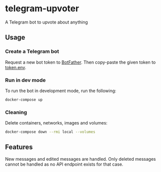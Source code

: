 # telegram-upvoter

A Telegram bot to upvote about anything

## Usage

### Create a Telegram bot

Request a new bot token to [BotFather](https://telegram.me/botfather).
Then copy-paste the given token to [token.env](token.env.dist).

### Run in dev mode

To run the bot in development mode, run the following:

```bash
docker-compose up
```

### Cleaning

Delete containers, networks, images and volumes:

```bash
docker-compose down --rmi local --volumes
```

## Features

New messages and edited messages are handled. Only deleted messages cannot be
handled as no API endpoint exists for that case.
